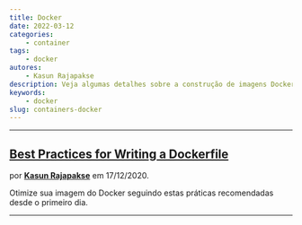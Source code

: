 ```yaml
---
title: Docker
date: 2022-03-12
categories:
    - container
tags:
    - docker
autores:
    - Kasun Rajapakse
description: Veja algumas detalhes sobre a construção de imagens Docker.
keywords:
    - docker
slug: containers-docker
---
```


---

## [Best Practices for Writing a Dockerfile](https://blog.bitsrc.io/best-practices-for-writing-a-dockerfile-68893706c3)

por [**Kasun Rajapakse**](/autores/kasun-rajapakse/) em 17/12/2020.

Otimize sua imagem do Docker seguindo estas práticas recomendadas desde o primeiro dia.

---
